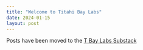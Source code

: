 ```yaml
---
title: "Welcome to Titahi Bay Labs"
date: 2024-01-15
layout: post
---
```


Posts have been moved to the [T Bay Labs Substack](https://tbaylabs.substack.com/)
